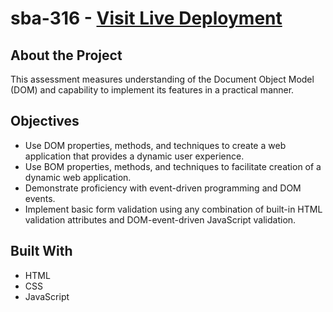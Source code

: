 # sba-316 - [Visit Live Deployment](https://dean-ferreira.github.io/module-316/)

## About the Project

This assessment measures understanding of the Document Object Model (DOM) and capability to implement its features in a practical manner.

## Objectives

-   Use DOM properties, methods, and techniques to create a web application that provides a dynamic user experience.
-   Use BOM properties, methods, and techniques to facilitate creation of a dynamic web application.
-   Demonstrate proficiency with event-driven programming and DOM events.
-   Implement basic form validation using any combination of built-in HTML validation attributes and DOM-event-driven JavaScript validation.

## Built With

-   HTML
-   CSS
-   JavaScript
